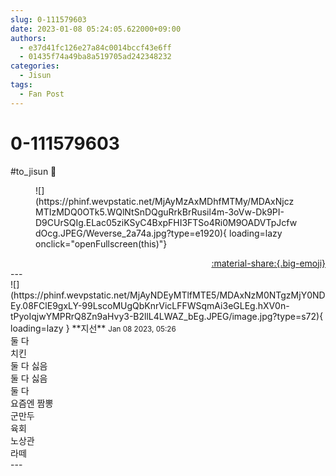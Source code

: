 ```yaml
---
slug: 0-111579603
date: 2023-01-08 05:24:05.622000+09:00
authors:
  - e37d41fc126e27a84c0014bccf43e6ff
  - 01435f74a49ba8a519705ad242348232
categories:
  - Jisun
tags:
  - Fan Post
---
```


# 0-111579603

<div class="post-container" markdown="1">
<div class="content-container md-sidebar__scrollwrap" markdown="1">

\#to_jisun 🤔
<figure markdown="1">
![](https://phinf.wevpstatic.net/MjAyMzAxMDhfMTMy/MDAxNjczMTIzMDQ0OTk5.WQlNtSnDQguRrkBrRusil4m-3oVw-Dk9PI-D9CUrSQIg.ELac05ziKSyC4BxpFHI3FTSo4Ri0M9OADVTpJcfwdOcg.JPEG/Weverse_2a74a.jpg?type=e1920){ loading=lazy onclick="openFullscreen(this)"}
</figure>


</div>
</div>

<div style="text-align: right;" markdown="1">
<a href="https://weverse.io/fromis9/fanpost/0-111579603" style="text-align: right;">:material-share:{.big-emoji}</a>
</div>
---

<div class="comments-container md-sidebar__scrollwrap" markdown="1">
<div class="comment" markdown="1">
<div class='id-container' markdown="1">
![](https://phinf.wevpstatic.net/MjAyNDEyMTlfMTE5/MDAxNzM0NTgzMjY0NDEy.08FClE9gxLY-99LscoMUgQbKnrVicLFFWSqmAi3eGLEg.hXV0n-tPyoIqjwYMPRrQ8Zn9aHvy3-B2llL4LWAZ_bEg.JPEG/image.jpg?type=s72){ loading=lazy }
**<span class="artist">지선</span>** <small>Jan 08 2023, 05:26</small><br>
</div>
<div class='comment-body' markdown="1">
둘 다<br>치킨<br>둘 다 싫음<br>둘 다 싫음<br>둘 다<br>요즘엔 짬뽕<br>군만두<br>육회<br>노상관<br>라떼
</div>
</div>
</div>
---

